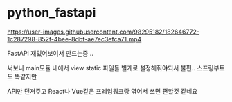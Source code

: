 # python_fastapi



https://user-images.githubusercontent.com/98295182/182646772-1c287298-852f-4bee-8dbf-ae7ec3efca71.mp4




FastAPI 재밌어보여서 만드는중 ..

써보니 main모듈 내에서 view static 파일들 별개로 설정해줘야되서 불편.. 스프링부트도 똑같지만

API만 던져주고 React나 Vue같은 프레임워크랑 엮어서 쓰면 편할것 같네요

